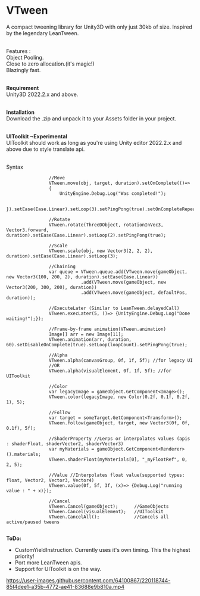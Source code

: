 # VTween
 A compact tweening library for Unity3D with only just 30kb of size. Inspired by the legendary LeanTween.  
 
 <br>Features : </br>
Object Pooling.  
Close to zero allocation.(it's magic!)  
Blazingly fast.

 <br>**Requirement**</br>
Unity3D 2022.2.x and above.  
 
 <br>**Installation**</br>
Download the .zip and unpack it to your Assets folder in your project.  

 <br>**UIToolkit ~Experimental**</br>
UIToolkit should work as long as you're using Unity editor 2022.2.x and above due to style translate api.  

 <br>Syntax</br>
```
                //Move
                VTween.move(obj, target, duration).setOnComplete(()=>
                {
                    UnityEngine.Debug.Log("Was completed!");
                    
                }).setEase(Ease.Linear).setLoop(3).setPingPong(true).setOnCompleteRepeat(true);

                //Rotate
                VTween.rotate(ThreeDObject, rotationInVec3, Vector3.forward, duration).setEase(Ease.Linear).setLoop(2).setPingPong(true);
                
                //Scale
                VTween.scale(obj, new Vector3(2, 2, 2), duration).setEase(Ease.Linear).setLoop(3);

                //Chaining
                var queue = VTween.queue.add(VTween.move(gameObject, new Vector3(100, 200, 2), duration).setEase(Ease.Linear))
                            .add(VTween.move(gameObject, new Vector3(200, 300, 200), duration))
                            .add(VTween.move(gameObject, defaultPos, duration));

                //ExecuteLater (Similar to LeanTween.delayedCall)
                VTween.execLater(5, ()=> {UnityEngine.Debug.Log("Done waiting!");});
                
                //Frame-by-frame animation(VTween.animation)
                Image[] arr = new Image[11];
                VTween.animation(arr, duration, 60).setDisableOnComplete(true).setLoop(loopCount).setPingPong(true);
                
                //Alpha
                VTween.alpha(canvasGroup, 0f, 1f, 5f); //for legacy UI
                //OR
                VTween.alpha(visualElement, 0f, 1f, 5f); //for UIToolkit
                
                //Color
                var legacyImage = gameObject.GetComponent<Image>();
                VTween.color(legacyImage, new Color(0.2f, 0.1f, 0.2f, 1), 5);
                
                //Follow
                var target = someTarget.GetComponent<Transform>();
                VTween.follow(gameObject, target, new Vector3(0f, 0f, 0.1f), 5f);
                
                //ShaderProperty //Lerps or interpolates values (apis : shaderFloat, shaderVector2, shaderVector3)
                var myMaterials = gameObject.GetComponent<Renderer>().materials;
                VTween.shaderFloat(myMaterials[0], "_myFloatRef", 0, 2, 5); 
                
                //Value //Interpolates float value(supported types: float, Vector2, Vector3, Vector4)
                VTween.value(0f, 5f, 3f, (x)=> {Debug.Log("running value : " + x)});

                //Cancel
                VTween.Cancel(gameObject);      //GameObjects
                VTween.Cancel(visualElement);   //UIToolkit
                VTween.CancelAll();             //Cancels all active/paused tweens
                
```
 
 **ToDo:**  
 - CustomYieldInstruction. Currently uses it's own timing. This the highest priority!  
 - Port more LeanTween apis.    
 - Support for UIToolkit is on the way. 

https://user-images.githubusercontent.com/64100867/220118744-85f4dee1-a35b-4772-ae41-83688e9b810a.mp4


